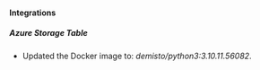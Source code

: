 #### Integrations
##### Azure Storage Table
- Updated the Docker image to: *demisto/python3:3.10.11.56082*.
